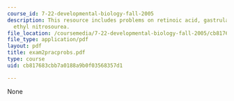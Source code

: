 ```yaml
---
course_id: 7-22-developmental-biology-fall-2005
description: This resource includes problems on retinoic acid, gastrula stage, and
  ethyl nitrosourea.
file_location: /coursemedia/7-22-developmental-biology-fall-2005/cb817683cbb7a0188a9b0f03568357d1_exam2pracprobs.pdf
file_type: application/pdf
layout: pdf
title: exam2pracprobs.pdf
type: course
uid: cb817683cbb7a0188a9b0f03568357d1

---
```

None